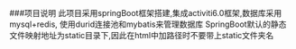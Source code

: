 ###项目说明
此项目采用springBoot框架搭建,集成activiti6.0框架,数据库采用mysql+redis,
使用durid连接池和mybatis来管理数据库
SpringBoot默认的静态文件映射地址为static目录下,因此在html中加路径时不要带上static文件夹名